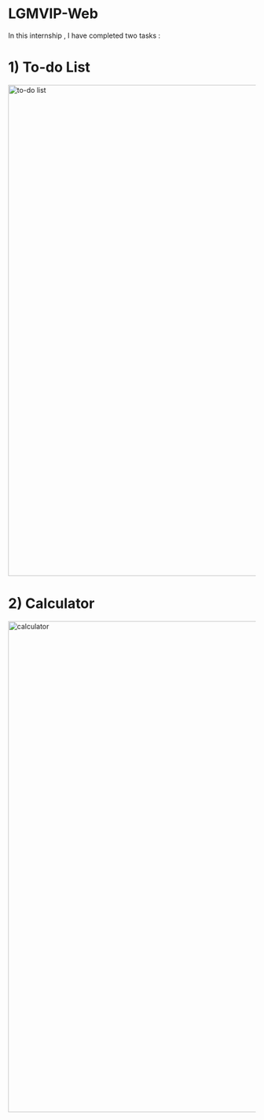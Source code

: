 # LGMVIP-Web

<p>In this internship , I have completed two tasks :</p>

<h1>1) To-do List</h1>
<img width="999" alt="to-do list" src="https://user-images.githubusercontent.com/106135562/189525739-fe904828-6ac4-44fb-ac40-b74f0286859b.png">
<h1>2) Calculator</h1>
<img width="999" alt="calculator" src="https://user-images.githubusercontent.com/106135562/189525784-09caf0ef-8c4a-400f-bd9e-b213a03aa66c.png">
